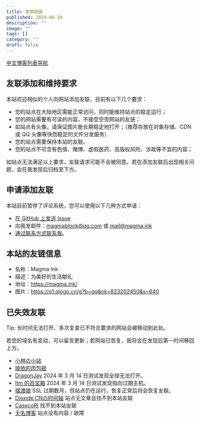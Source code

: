 ```yaml
---
title: 友情链接
published: 2024-06-30
description: ""
image: ""
tags: []
category: ""
draft: false
---
```


[中文博客列表导航](https://zhblogs.ohyee.cc/)

## 友联添加和维持要求

本站欢迎相似的个人向网站添加友联，目前有以下几个要求：

- 您的站点在大陆地区需能正常访问，同时能维持站点的稳定运行；
- 您的网站需要有可读的内容，不接受空壳网站的友链；
- 如站点有头像，请保证图片能长期稳定地打开；（推荐存放在对象存储、CDN 或 QQ 头像等快而稳定的文件分发服务）
- 您的站点需要保持本站的友联。
- 您的站点不可含有色情、赌博、虚假医药、高版权风险、涉政等不宜的内容；

如站点无法满足以上要求，友联请求可能不会被同意。若在添加友联后出现相关问题，会在我发现后归档至下方。

## 申请添加友联

本站目前暂停了评论系统，您可以使用以下几种方式申请：

- [在 GitHub 上发送 Issue](https://github.com/MagmaBlock/magma-ink/issues/new/choose)
- 向我发邮件：[magmablock@qq.com](mailto:magmablock@qq.com) 或 [mail@magma.ink](mailto:mail@magma.ink)
- [通过联系方式联系我](/contact)。

## 本站的友链信息

- 名称：Magma Ink
- 描述：为美好的生活献礼
- 地址：https://magma.ink/
- 图片：https://q1.qlogo.cn/g?b=qq&nk=823202450&s=640

## 已失效友联

Tip: 长时间无法打开、多次复查已不符合要求的网站会被移动到此处。

若您的域名有变动，可以留言更新；若网站已恢复，我将会在发现后第一时间移回上方。

- [小林の小站](https://dylanlynn.top/)
- [绫依的肉包砸](https://www.dreamchaser-luzeyu.info/)
- [DragonJay](https://blog.furrysp.top/) 2024 年 3 月 14 日测试发现全球无法打开。
- [ltm 的百宝箱](https://ltm.ink/) 2024 年 3 月 14 日测试发现指向过期主机。
- [摆渡娘](https://www.baiduniang.com/) SSL 过期数月，但站点仍在运行，恢复正常后将会恢复友联。
- [Dioxide.CNの时间轴](https://dioxide-cn.ink) 站点无文章且找不到本站友联
- [CasecoRI](https://www.casecori.top/) 找不到本站友联
- [无名博客](https://wuminboke.site/) 站点没有内容 / 故障

